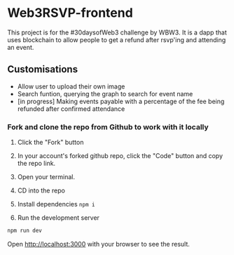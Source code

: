 # Web3RSVP-frontend

This project is for the #30daysofWeb3 challenge by WBW3.
It is a dapp that uses blockchain to allow people to get a refund after rsvp'ing and attending an event. 

## Customisations

<ul>
<li>Allow user to upload their own image</li>
<li>Search funtion, querying the graph to search for event name</li>
<li>[in progress] Making events payable with a percentage of the fee being refunded after confirmed attendance</li>
  </ul>

### Fork and clone the repo from Github to work with it locally

1. Click the "Fork" button

2. In your account's forked github repo, click the "Code" button and copy the repo link.

3. Open your terminal.

4. CD into the repo 

5. Install dependencies `npm i`

6. Run the development server

```bash
npm run dev
```

Open [http://localhost:3000](http://localhost:3000) with your browser to see the result.
